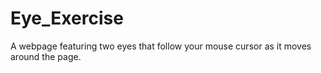 # Eye_Exercise
A webpage featuring two eyes that follow your mouse cursor as it moves around the page.
